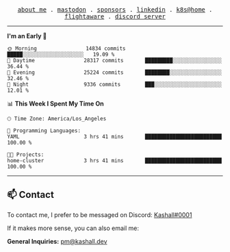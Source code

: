 <p align="center">
  <samp>
    <a href="https://jordanjones.org/">about me</a> .
    <a rel="me" href="https://mastodon.social/@kashall">mastodon</a> .
    <a href="https://github.com/sponsors/kashalls">sponsors</a> .
    <a href="https://linkedin.com/in/jordpjones">linkedin</a> .
    <a href="https://github.com/kashalls/home-cluster">k8s@home</a> .
    <a href="https://flightaware.com/adsb/stats/user/kashalls">flightaware</a> .
    <a href="https://discord.gg/V2WrCfqba9">discord server</a>
  </samp>
</p>

---

<!--START_SECTION:waka-->
**I'm an Early 🐤** 

```text
🌞 Morning                14834 commits       █████░░░░░░░░░░░░░░░░░░░░   19.09 % 
🌆 Daytime                28317 commits       █████████░░░░░░░░░░░░░░░░   36.44 % 
🌃 Evening                25224 commits       ████████░░░░░░░░░░░░░░░░░   32.46 % 
🌙 Night                  9336 commits        ███░░░░░░░░░░░░░░░░░░░░░░   12.01 % 
```


📊 **This Week I Spent My Time On** 

```text
🕑︎ Time Zone: America/Los_Angeles

💬 Programming Languages: 
YAML                     3 hrs 41 mins       █████████████████████████   100.00 % 

🐱‍💻 Projects: 
home-cluster             3 hrs 41 mins       █████████████████████████   100.00 % 
```


<!--END_SECTION:waka-->

---

## 📫 Contact

To contact me, I prefer to be messaged on Discord:  [Kashall#0001](https://discord.com/users/201077739589992448)

If it makes more sense, you can also email me:

**General Inquiries:** pm@kashall.dev  
